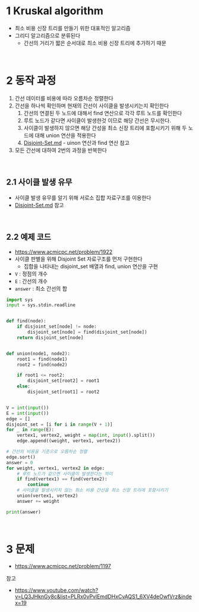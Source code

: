 # 1 Kruskal algorithm

* 최소 비용 신장 트리를 만들기 위한 대표적인 알고리즘
* 그리디 알고리즘으로 분류된다
	*   간선의 거리가 짧은 순서대로 최소 비용 신장 트리에 추가하기 때문

<br>

# 2 동작 과정

1. 간선 데이터를 비용에 따라 오름차순 정렬한다
2. 간선을 하나씩 확인하며 현재의 간선이 사이클을 발생시키는지 확인한다
	1. 간선의 연결된 두 노드에 대해서 find 연산으로 각각 루트 노드를 확인한다
	2. 루트 노드가 같다면 사이클이 발생한것 이므로 해당 간선은 무시한다.
	3. 사이클이 발생하지 않으면 해당 간성을 최소 신장 트리에 포함시키기 위해 두 노드에 대해 union 연산을 적용한다
	4. [Disjoint-Set.md](../../Data-Structure/Disjoint-Set/Disjoint-Set.md) - uinon 연산과 find 연산 참고
3. 모든 간선에 대하여 2번의 과정을 반복한다

<br>

## 2.1 사이클 발생 유무

* 사이클 발생 유무를 알기 위해 서로소 집합 자료구조를 이용한다
* [Disjoint-Set.md](../../Data-Structure/Disjoint-Set/Disjoint-Set.md) 참고

<br>

## 2.2 예제 코드

* https://www.acmicpc.net/problem/1922
* 사이클 판별을 위해 Disjoint Set 자료구조를 먼저 구현한다
	* 집합을 나타내는 disjoint_set 배열과 find, union 연산을 구현
* `V` : 정점의 개수
* `E` : 간선의 개수
* `answer` : 최소 간선의 합

```python
import sys
input = sys.stdin.readline


def find(node):
    if disjoint_set[node] != node:
        disjoint_set[node] = find(disjoint_set[node])
    return disjoint_set[node]


def union(node1, node2):
    root1 = find(node1)
    root2 = find(node2)

    if root1 <= root2:
        disjoint_set[root2] = root1
    else:
        disjoint_set[root1] = root2


V = int(input())
E = int(input())
edge = []
disjoint_set = [i for i in range(V + 1)]
for _ in range(E):
    vertex1, vertex2, weight = map(int, input().split())
    edge.append((weight, vertex1, vertex2))

# 간선의 비용을 기준으로 오름차순 정렬
edge.sort()
answer = 0
for weight, vertex1, vertex2 in edge:
  	# 루트 노드가 같으면 사이클이 발생한다는 의미
    if find(vertex1) == find(vertex2):
        continue
    # 사이클을 발생시키지 않는 최소 비용 간선을 최소 신장 트리에 포함시키기
    union(vertex1, vertex2)
    answer += weight

print(answer)
```

<br>

# 3 문제

* https://www.acmicpc.net/problem/1197



참고

* https://www.youtube.com/watch?v=LQ3JHknGy8c&list=PLRx0vPvlEmdDHxCvAQS1_6XV4deOwfVrz&index=19

